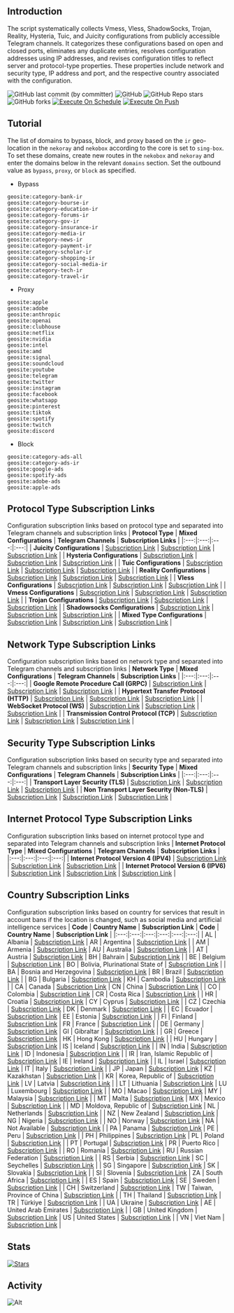 ## Introduction
The script systematically collects Vmess, Vless, ShadowSocks, Trojan, Reality, Hysteria, Tuic, and Juicity configurations from publicly accessible Telegram channels. It categorizes these configurations based on open and closed ports, eliminates any duplicate entries, resolves configuration addresses using IP addresses, and revises configuration titles to reflect server and protocol-type properties. These properties include network and security type, IP address and port, and the respective country associated with the configuration.

![GitHub last commit (by committer)](https://img.shields.io/github/last-commit/sizifart/AutoConfig-VPN?label=Last%20Commit&color=%2338914b)
![GitHub](https://img.shields.io/github/license/sizifart/AutoConfig-VPN?label=License&color=yellow)
![GitHub Repo stars](https://img.shields.io/github/stars/sizifart/AutoConfig-VPN?label=Stars&color=red&style=flat)
![GitHub forks](https://img.shields.io/github/forks/sizifart/AutoConfig-VPN?label=Forks&color=blue&style=flat)
[![Execute On Schedule](https://github.com/sizifart/SIZAutoConfig-VPN/actions/workflows/schedule.yml/badge.svg)](https://github.com/sizifart/SIZAutoConfig-VPN/actions/workflows/schedule.yml)
[![Execute On Push](https://github.com/sizifart/SIZAutoConfig-VPN/actions/workflows/push.yml/badge.svg)](https://github.com/sizifart/SIZAutoConfig-VPN/actions/workflows/push.yml)

## Tutorial
The list of domains to bypass, block, and proxy based on the `ir` geo-location in the `nekoray` and `nekobox` according to the core is set to `sing-box`. To set these domains, create new routes in the `nekobox` and `nekoray` and enter the domains below in the relevant `domains` section. Set the outbound value as `bypass`, `proxy`, or `block` as specified.

- Bypass
```
geosite:category-bank-ir
geosite:category-bourse-ir
geosite:category-education-ir
geosite:category-forums-ir
geosite:category-gov-ir
geosite:category-insurance-ir
geosite:category-media-ir
geosite:category-news-ir
geosite:category-payment-ir
geosite:category-scholar-ir
geosite:category-shopping-ir
geosite:category-social-media-ir
geosite:category-tech-ir
geosite:category-travel-ir
```

- Proxy
```
geosite:apple
geosite:adobe
geosite:anthropic
geosite:openai
geosite:clubhouse
geosite:netflix
geosite:nvidia
geosite:intel
geosite:amd
geosite:signal
geosite:soundcloud
geosite:youtube
geosite:telegram
geosite:twitter
geosite:instagram
geosite:facebook
geosite:whatsapp
geosite:pinterest
geosite:tiktok
geosite:spotify
geosite:twitch
geosite:discord
```

- Block
```
geosite:category-ads-all
geosite:category-ads-ir
geosite:google-ads
geosite:spotify-ads
geosite:adobe-ads
geosite:apple-ads
```

## Protocol Type Subscription Links
Configuration subscription links based on protocol type and separated into Telegram channels and subscription links
| **Protocol Type** | **Mixed Configurations** | **Telegram Channels** | **Subscription Links** |
|:---:|:---:|:---:|:---:|
| **Juicity Configurations** | [Subscription Link](https://raw.githubusercontent.com/sizifart/SIZAutoConfig-VPN/main/protocols/juicity) | [Subscription Link](https://raw.githubusercontent.com/sizifart/SIZAutoConfig-VPN/main/channels/protocols/juicity) | [Subscription Link](https://raw.githubusercontent.com/sizifart/SIZAutoConfig-VPN/main/subscribe/protocols/juicity) |
| **Hysteria Configurations** | [Subscription Link](https://raw.githubusercontent.com/sizifart/SIZAutoConfig-VPN/main/protocols/hysteria) | [Subscription Link](https://raw.githubusercontent.com/sizifart/SIZAutoConfig-VPN/main/channels/protocols/hysteria) | [Subscription Link](https://raw.githubusercontent.com/sizifart/SIZAutoConfig-VPN/main/subscribe/protocols/hysteria) |
| **Tuic Configurations** | [Subscription Link](https://raw.githubusercontent.com/sizifart/SIZAutoConfig-VPN/main/protocols/tuic) | [Subscription Link](https://raw.githubusercontent.com/sizifart/SIZAutoConfig-VPN/main/channels/protocols/tuic) | [Subscription Link](https://raw.githubusercontent.com/sizifart/SIZAutoConfig-VPN/main/subscribe/protocols/tuic) |
| **Reality Configurations** | [Subscription Link](https://raw.githubusercontent.com/sizifart/SIZAutoConfig-VPN/main/protocols/reality) | [Subscription Link](https://raw.githubusercontent.com/sizifart/SIZAutoConfig-VPN/main/channels/protocols/reality) | [Subscription Link](https://raw.githubusercontent.com/sizifart/SIZAutoConfig-VPN/main/subscribe/protocols/reality) |
| **Vless Configurations** | [Subscription Link](https://raw.githubusercontent.com/sizifart/SIZAutoConfig-VPN/main/protocols/vless) | [Subscription Link](https://raw.githubusercontent.com/sizifart/SIZAutoConfig-VPN/main/channels/protocols/vless) | [Subscription Link](https://raw.githubusercontent.com/sizifart/SIZAutoConfig-VPN/main/subscribe/protocols/vless) |
| **Vmess Configurations** | [Subscription Link](https://raw.githubusercontent.com/sizifart/SIZAutoConfig-VPN/main/protocols/vmess) | [Subscription Link](https://raw.githubusercontent.com/sizifart/SIZAutoConfig-VPN/main/channels/protocols/vmess) | [Subscription Link](https://raw.githubusercontent.com/sizifart/SIZAutoConfig-VPN/main/subscribe/protocols/vmess) |
| **Trojan Configurations** | [Subscription Link](https://raw.githubusercontent.com/sizifart/SIZAutoConfig-VPN/main/protocols/trojan) | [Subscription Link](https://raw.githubusercontent.com/sizifart/SIZAutoConfig-VPN/main/channels/protocols/trojan) | [Subscription Link](https://raw.githubusercontent.com/sizifart/SIZAutoConfig-VPN/main/subscribe/protocols/trojan) |
| **Shadowsocks Configurations** | [Subscription Link](https://raw.githubusercontent.com/sizifart/SIZAutoConfig-VPN/main/protocols/shadowsocks) | [Subscription Link](https://raw.githubusercontent.com/sizifart/SIZAutoConfig-VPN/main/channels/protocols/shadowsocks) | [Subscription Link](https://raw.githubusercontent.com/sizifart/SIZAutoConfig-VPN/main/subscribe/protocols/shadowsocks) |
| **Mixed Type Configurations** | [Subscription Link](https://raw.githubusercontent.com/sizifart/SIZAutoConfig-VPN/main/splitted/mixed) | [Subscription Link](https://raw.githubusercontent.com/sizifart/SIZAutoConfig-VPN/main/splitted/channels) | [Subscription Link](https://raw.githubusercontent.com/sizifart/SIZAutoConfig-VPN/main/splitted/subscribe) |

## Network Type Subscription Links
Configuration subscription links based on network type and separated into Telegram channels and subscription links
| **Network Type** | **Mixed Configurations** | **Telegram Channels** | **Subscription Links** |
|:---:|:---:|:---:|:---:|
| **Google Remote Procedure Call (GRPC)** | [Subscription Link](https://raw.githubusercontent.com/sizifart/SIZAutoConfig-VPN/main/networks/grpc) | [Subscription Link](https://raw.githubusercontent.com/sizifart/SIZAutoConfig-VPN/main/channels/networks/grpc) | [Subscription Link](https://raw.githubusercontent.com/sizifart/SIZAutoConfig-VPN/main/subscribe/networks/grpc) |
| **Hypertext Transfer Protocol (HTTP)** | [Subscription Link](https://raw.githubusercontent.com/sizifart/SIZAutoConfig-VPN/main/networks/http) | [Subscription Link](https://raw.githubusercontent.com/sizifart/SIZAutoConfig-VPN/main/channels/networks/http) | [Subscription Link](https://raw.githubusercontent.com/sizifart/SIZAutoConfig-VPN/main/subscribe/networks/http) |
| **WebSocket Protocol (WS)** | [Subscription Link](https://raw.githubusercontent.com/sizifart/SIZAutoConfig-VPN/main/networks/ws) | [Subscription Link](https://raw.githubusercontent.com/sizifart/SIZAutoConfig-VPN/main/channels/networks/ws) | [Subscription Link](https://raw.githubusercontent.com/sizifart/SIZAutoConfig-VPN/main/subscribe/networks/ws) |
 | **Transmission Control Protocol (TCP)** | [Subscription Link](https://raw.githubusercontent.com/sizifart/SIZAutoConfig-VPN/main/networks/tcp) | [Subscription Link](https://raw.githubusercontent.com/sizifart/SIZAutoConfig-VPN/main/channels/networks/tcp) | [Subscription Link](https://raw.githubusercontent.com/sizifart/SIZAutoConfig-VPN/main/subscribe/networks/tcp) |

## Security Type Subscription Links
Configuration subscription links based on security type and separated into Telegram channels and subscription links
| **Security Type** | **Mixed Configurations** | **Telegram Channels** | **Subscription Links** |
|:---:|:---:|:---:|:---:|
| **Transport Layer Security (TLS)** | [Subscription Link](https://raw.githubusercontent.com/sizifart/SIZAutoConfig-VPN/main/security/tls) | [Subscription Link](https://raw.githubusercontent.com/sizifart/SIZAutoConfig-VPN/main/channels/security/tls) | [Subscription Link](https://raw.githubusercontent.com/sizifart/SIZAutoConfig-VPN/main/subscribe/security/tls) |
| **Non Transport Layer Security (Non-TLS)** | [Subscription Link](https://raw.githubusercontent.com/sizifart/SIZAutoConfig-VPN/main/security/non-tls) | [Subscription Link](https://raw.githubusercontent.com/sizifart/SIZAutoConfig-VPN/main/channels/security/non-tls) | [Subscription Link](https://raw.githubusercontent.com/sizifart/SIZAutoConfig-VPN/main/subscribe/security/non-tls) |

## Internet Protocol Type Subscription Links
Configuration subscription links based on internet protocol type and separated into Telegram channels and subscription links
| **Internet Protocol Type** | **Mixed Configurations** | **Telegram Channels** | **Subscription Links** |
|:---:|:---:|:---:|:---:|
| **Internet Protocol Version 4 (IPV4)** | [Subscription Link](https://raw.githubusercontent.com/sizifart/SIZAutoConfig-VPN/main/layers/ipv4) | [Subscription Link](https://raw.githubusercontent.com/sizifart/SIZAutoConfig-VPN/main/channels/layers/ipv4) | [Subscription Link](https://raw.githubusercontent.com/sizifart/SIZAutoConfig-VPN/main/subscribe/layers/ipv4) |
| **Internet Protocol Version 6 (IPV6)** | [Subscription Link](https://raw.githubusercontent.com/sizifart/SIZAutoConfig-VPN/main/layers/ipv6) | [Subscription Link](https://raw.githubusercontent.com/sizifart/SIZAutoConfig-VPN/main/channels/layers/ipv6) | [Subscription Link](https://raw.githubusercontent.com/sizifart/SIZAutoConfig-VPN/main/subscribe/layers/ipv6) |

## Country Subscription Links
Configuration subscription links based on country for services that result in account bans if the location is changed, such as social media and artificial intelligence services
| **Code** | **Country Name** | **Subscription Link** | **Code** | **Country Name** | **Subscription Link** |
|:---:|:---:|:---:|:---:|:---:|:---:|
| AL | Albania | [Subscription Link](https://raw.githubusercontent.com/sizifart/SIZAutoConfig-VPN/main/countries/al/mixed) | AR | Argentina | [Subscription Link](https://raw.githubusercontent.com/sizifart/SIZAutoConfig-VPN/main/countries/ar/mixed) |
| AM | Armenia | [Subscription Link](https://raw.githubusercontent.com/sizifart/SIZAutoConfig-VPN/main/countries/am/mixed) | AU | Australia | [Subscription Link](https://raw.githubusercontent.com/sizifart/SIZAutoConfig-VPN/main/countries/au/mixed) |
| AT | Austria | [Subscription Link](https://raw.githubusercontent.com/sizifart/SIZAutoConfig-VPN/main/countries/at/mixed) | BH | Bahrain | [Subscription Link](https://raw.githubusercontent.com/sizifart/SIZAutoConfig-VPN/main/countries/bh/mixed) |
| BE | Belgium | [Subscription Link](https://raw.githubusercontent.com/sizifart/SIZAutoConfig-VPN/main/countries/be/mixed) | BO | Bolivia, Plurinational State of | [Subscription Link](https://raw.githubusercontent.com/sizifart/SIZAutoConfig-VPN/main/countries/bo/mixed) |
| BA | Bosnia and Herzegovina | [Subscription Link](https://raw.githubusercontent.com/sizifart/SIZAutoConfig-VPN/main/countries/ba/mixed) | BR | Brazil | [Subscription Link](https://raw.githubusercontent.com/sizifart/SIZAutoConfig-VPN/main/countries/br/mixed) |
| BG | Bulgaria | [Subscription Link](https://raw.githubusercontent.com/sizifart/SIZAutoConfig-VPN/main/countries/bg/mixed) | KH | Cambodia | [Subscription Link](https://raw.githubusercontent.com/sizifart/SIZAutoConfig-VPN/main/countries/kh/mixed) |
| CA | Canada | [Subscription Link](https://raw.githubusercontent.com/sizifart/SIZAutoConfig-VPN/main/countries/ca/mixed) | CN | China | [Subscription Link](https://raw.githubusercontent.com/sizifart/SIZAutoConfig-VPN/main/countries/cn/mixed) |
| CO | Colombia | [Subscription Link](https://raw.githubusercontent.com/sizifart/SIZAutoConfig-VPN/main/countries/co/mixed) | CR | Costa Rica | [Subscription Link](https://raw.githubusercontent.com/sizifart/SIZAutoConfig-VPN/main/countries/cr/mixed) |
| HR | Croatia | [Subscription Link](https://raw.githubusercontent.com/sizifart/SIZAutoConfig-VPN/main/countries/hr/mixed) | CY | Cyprus | [Subscription Link](https://raw.githubusercontent.com/sizifart/SIZAutoConfig-VPN/main/countries/cy/mixed) |
| CZ | Czechia | [Subscription Link](https://raw.githubusercontent.com/sizifart/SIZAutoConfig-VPN/main/countries/cz/mixed) | DK | Denmark | [Subscription Link](https://raw.githubusercontent.com/sizifart/SIZAutoConfig-VPN/main/countries/dk/mixed) |
| EC | Ecuador | [Subscription Link](https://raw.githubusercontent.com/sizifart/SIZAutoConfig-VPN/main/countries/ec/mixed) | EE | Estonia | [Subscription Link](https://raw.githubusercontent.com/sizifart/SIZAutoConfig-VPN/main/countries/ee/mixed) |
| FI | Finland | [Subscription Link](https://raw.githubusercontent.com/sizifart/SIZAutoConfig-VPN/main/countries/fi/mixed) | FR | France | [Subscription Link](https://raw.githubusercontent.com/sizifart/SIZAutoConfig-VPN/main/countries/fr/mixed) |
| DE | Germany | [Subscription Link](https://raw.githubusercontent.com/sizifart/SIZAutoConfig-VPN/main/countries/de/mixed) | GI | Gibraltar | [Subscription Link](https://raw.githubusercontent.com/sizifart/SIZAutoConfig-VPN/main/countries/gi/mixed) |
| GR | Greece | [Subscription Link](https://raw.githubusercontent.com/sizifart/SIZAutoConfig-VPN/main/countries/gr/mixed) | HK | Hong Kong | [Subscription Link](https://raw.githubusercontent.com/sizifart/SIZAutoConfig-VPN/main/countries/hk/mixed) |
| HU | Hungary | [Subscription Link](https://raw.githubusercontent.com/sizifart/SIZAutoConfig-VPN/main/countries/hu/mixed) | IS | Iceland | [Subscription Link](https://raw.githubusercontent.com/sizifart/SIZAutoConfig-VPN/main/countries/is/mixed) |
| IN | India | [Subscription Link](https://raw.githubusercontent.com/sizifart/SIZAutoConfig-VPN/main/countries/in/mixed) | ID | Indonesia | [Subscription Link](https://raw.githubusercontent.com/sizifart/SIZAutoConfig-VPN/main/countries/id/mixed) |
| IR | Iran, Islamic Republic of | [Subscription Link](https://raw.githubusercontent.com/sizifart/SIZAutoConfig-VPN/main/countries/ir/mixed) | IE | Ireland | [Subscription Link](https://raw.githubusercontent.com/sizifart/SIZAutoConfig-VPN/main/countries/ie/mixed) |
| IL | Israel | [Subscription Link](https://raw.githubusercontent.com/sizifart/SIZAutoConfig-VPN/main/countries/il/mixed) | IT | Italy | [Subscription Link](https://raw.githubusercontent.com/sizifart/SIZAutoConfig-VPN/main/countries/it/mixed) |
| JP | Japan | [Subscription Link](https://raw.githubusercontent.com/sizifart/SIZAutoConfig-VPN/main/countries/jp/mixed) | KZ | Kazakhstan | [Subscription Link](https://raw.githubusercontent.com/sizifart/SIZAutoConfig-VPN/main/countries/kz/mixed) |
| KR | Korea, Republic of | [Subscription Link](https://raw.githubusercontent.com/sizifart/SIZAutoConfig-VPN/main/countries/kr/mixed) | LV | Latvia | [Subscription Link](https://raw.githubusercontent.com/sizifart/SIZAutoConfig-VPN/main/countries/lv/mixed) |
| LT | Lithuania | [Subscription Link](https://raw.githubusercontent.com/sizifart/SIZAutoConfig-VPN/main/countries/lt/mixed) | LU | Luxembourg | [Subscription Link](https://raw.githubusercontent.com/sizifart/SIZAutoConfig-VPN/main/countries/lu/mixed) |
| MO | Macao | [Subscription Link](https://raw.githubusercontent.com/sizifart/SIZAutoConfig-VPN/main/countries/mo/mixed) | MY | Malaysia | [Subscription Link](https://raw.githubusercontent.com/sizifart/SIZAutoConfig-VPN/main/countries/my/mixed) |
| MT | Malta | [Subscription Link](https://raw.githubusercontent.com/sizifart/SIZAutoConfig-VPN/main/countries/mt/mixed) | MX | Mexico | [Subscription Link](https://raw.githubusercontent.com/sizifart/SIZAutoConfig-VPN/main/countries/mx/mixed) |
| MD | Moldova, Republic of | [Subscription Link](https://raw.githubusercontent.com/sizifart/SIZAutoConfig-VPN/main/countries/md/mixed) | NL | Netherlands | [Subscription Link](https://raw.githubusercontent.com/sizifart/SIZAutoConfig-VPN/main/countries/nl/mixed) |
| NZ | New Zealand | [Subscription Link](https://raw.githubusercontent.com/sizifart/SIZAutoConfig-VPN/main/countries/nz/mixed) | NG | Nigeria | [Subscription Link](https://raw.githubusercontent.com/sizifart/SIZAutoConfig-VPN/main/countries/ng/mixed) |
| NO | Norway | [Subscription Link](https://raw.githubusercontent.com/sizifart/SIZAutoConfig-VPN/main/countries/no/mixed) | NA | Not Available | [Subscription Link](https://raw.githubusercontent.com/sizifart/SIZAutoConfig-VPN/main/countries/na/mixed) |
| PA | Panama | [Subscription Link](https://raw.githubusercontent.com/sizifart/SIZAutoConfig-VPN/main/countries/pa/mixed) | PE | Peru | [Subscription Link](https://raw.githubusercontent.com/sizifart/SIZAutoConfig-VPN/main/countries/pe/mixed) |
| PH | Philippines | [Subscription Link](https://raw.githubusercontent.com/sizifart/SIZAutoConfig-VPN/main/countries/ph/mixed) | PL | Poland | [Subscription Link](https://raw.githubusercontent.com/sizifart/SIZAutoConfig-VPN/main/countries/pl/mixed) |
| PT | Portugal | [Subscription Link](https://raw.githubusercontent.com/sizifart/SIZAutoConfig-VPN/main/countries/pt/mixed) | PR | Puerto Rico | [Subscription Link](https://raw.githubusercontent.com/sizifart/SIZAutoConfig-VPN/main/countries/pr/mixed) |
| RO | Romania | [Subscription Link](https://raw.githubusercontent.com/sizifart/SIZAutoConfig-VPN/main/countries/ro/mixed) | RU | Russian Federation | [Subscription Link](https://raw.githubusercontent.com/sizifart/SIZAutoConfig-VPN/main/countries/ru/mixed) |
| RS | Serbia | [Subscription Link](https://raw.githubusercontent.com/sizifart/SIZAutoConfig-VPN/main/countries/rs/mixed) | SC | Seychelles | [Subscription Link](https://raw.githubusercontent.com/sizifart/SIZAutoConfig-VPN/main/countries/sc/mixed) |
| SG | Singapore | [Subscription Link](https://raw.githubusercontent.com/sizifart/SIZAutoConfig-VPN/main/countries/sg/mixed) | SK | Slovakia | [Subscription Link](https://raw.githubusercontent.com/sizifart/SIZAutoConfig-VPN/main/countries/sk/mixed) |
| SI | Slovenia | [Subscription Link](https://raw.githubusercontent.com/sizifart/SIZAutoConfig-VPN/main/countries/si/mixed) | ZA | South Africa | [Subscription Link](https://raw.githubusercontent.com/sizifart/SIZAutoConfig-VPN/main/countries/za/mixed) |
| ES | Spain | [Subscription Link](https://raw.githubusercontent.com/sizifart/SIZAutoConfig-VPN/main/countries/es/mixed) | SE | Sweden | [Subscription Link](https://raw.githubusercontent.com/sizifart/SIZAutoConfig-VPN/main/countries/se/mixed) |
| CH | Switzerland | [Subscription Link](https://raw.githubusercontent.com/sizifart/SIZAutoConfig-VPN/main/countries/ch/mixed) | TW | Taiwan, Province of China | [Subscription Link](https://raw.githubusercontent.com/sizifart/SIZAutoConfig-VPN/main/countries/tw/mixed) |
| TH | Thailand | [Subscription Link](https://raw.githubusercontent.com/sizifart/SIZAutoConfig-VPN/main/countries/th/mixed) | TR | Türkiye | [Subscription Link](https://raw.githubusercontent.com/sizifart/SIZAutoConfig-VPN/main/countries/tr/mixed) |
| UA | Ukraine | [Subscription Link](https://raw.githubusercontent.com/sizifart/SIZAutoConfig-VPN/main/countries/ua/mixed) | AE | United Arab Emirates | [Subscription Link](https://raw.githubusercontent.com/sizifart/SIZAutoConfig-VPN/main/countries/ae/mixed) |
| GB | United Kingdom | [Subscription Link](https://raw.githubusercontent.com/sizifart/SIZAutoConfig-VPN/main/countries/gb/mixed) | US | United States | [Subscription Link](https://raw.githubusercontent.com/sizifart/SIZAutoConfig-VPN/main/countries/us/mixed) |
| VN | Viet Nam | [Subscription Link](https://raw.githubusercontent.com/sizifart/SIZAutoConfig-VPN/main/countries/vn/mixed) |
## Stats
[![Stars](https://starchart.cc/sizifart/AutoConfig-VPN.svg?variant=adaptive)](https://starchart.cc/sizifart/AutoConfig-VPN)
## Activity
![Alt](https://repobeats.axiom.co/api/embed/6e88aa7d66986824532760b5b14120a22c8ca813.svg "Repobeats analytics image")
